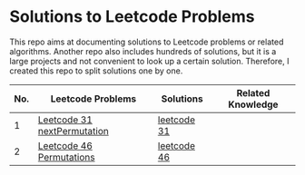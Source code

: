 # Solutions to Leetcode Problems
This repo aims at documenting solutions to Leetcode problems or related algorithms.
Another repo also includes hundreds of solutions, but it is a large projects and not
convenient to look up a certain solution. Therefore, I created this repo to split solutions 
one by one.

|No.|Leetcode Problems|Solutions|Related Knowledge|
|-|-|-|-|
|1|[Leetcode 31 nextPermutation](https://leetcode.com/problems/next-permutation/)|[leetcode 31](./array/permutation/leetcode31.cpp)||
|2|[Leetcode 46 Permutations](https://leetcode.com/problems/permutations/)|[leetcode 46](./array/permutation/leetcode46.cpp)||
